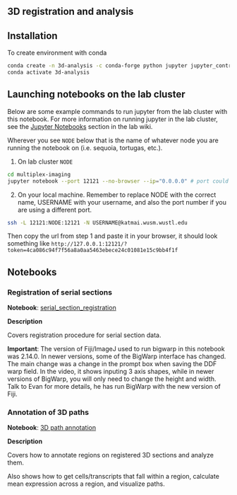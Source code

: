 ## 3D registration and analysis

## Installation

To create environment with conda
```bash
conda create -n 3d-analysis -c conda-forge python jupyter jupyter_contrib_nbextensions "imagecodecs>=2022.7.27" scikit-image scikit-learn einops squidpy scanpy tifffile ome-types pyyaml -y
conda activate 3d-analysis
```

## Launching notebooks on the lab cluster

Below are some example commands to run jupyter from the lab cluster with this notebook. For more information on running jupyter in the lab cluster, see the [Jupyter Notebooks]() section in the lab wiki.

Wherever you see `NODE` below that is the name of whatever node you are running the notebook on (i.e. sequoia, tortugas, etc.).

1. On lab cluster `NODE`
```bash
cd multiplex-imaging
jupyter notebook --port 12121 --no-browser --ip="0.0.0.0" # port could be any number, using 12121 here
```

2. On your local machine. Remember to replace NODE with the correct name, USERNAME with your username, and also the port number if you are using a different port.
```bash
ssh -L 12121:NODE:12121 -N USERNAME@katmai.wusm.wustl.edu
```

Then copy the url from step 1 and paste it in your browser, it should look something like `http://127.0.0.1:12121/?token=4ca086c94f7f56a8a0aa5463ebece24c01081e15c9bb4f1f`

## Notebooks

### Registration of serial sections

**Notebook**: [serial_section_registration](https://github.com/ding-lab/ding-lab-spatial/blob/main/3d_analysis/serial_section_registration.ipynb)

**Description**

Covers registration procedure for serial section data.

**Important**: The version of Fiji/ImageJ used to run bigwarp in this notebook was 2.14.0. In newer versions, some of the BigWarp interface has changed. The main change was a change in the prompt box when saving the DDF warp field. In the video, it shows inputing 3 axis shapes, while in newer versions of BigWarp, you will only need to change the height and width. Talk to Evan for more details, he has run BigWarp with the new version of Fiji.

### Annotation of 3D paths

**Notebook**: [3D path annotation](https://github.com/ding-lab/ding-lab-spatial/blob/main/3d_analysis/3D_path_annotation.ipynb)

**Description**

Covers how to annotate regions on registered 3D sections and analyze them.

Also shows how to get cells/transcripts that fall within a region, calculate mean expression across a region, and visualize paths.




